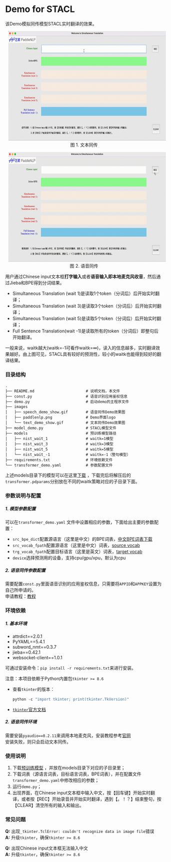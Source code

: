 # Demo for STACL

该Demo模拟同传模型STACL实时翻译的效果。
<p align="center">
<img src="images/text_demo_show.gif" height=350 hspace='10'/> <br />
图 1. 文本同传
</p>
<p align="center">
<img src="images/speech_demo_show.gif" height=350 hspace='10'/> <br />
图 2. 语音同传
</p>

用户通过Chinese input文本框**打字输入**或者**语音输入即本地麦克风收音**，然后通过Jieba和BPE得到分词结果。

- Simultaneous Translation (wait 1)是读取1个token（分词后）后开始实时翻译；
- Simultaneous Translation (wait 3)是读取3个token（分词后）后开始实时翻译；
- Simultaneous Translation (wait 5)是读取5个token（分词后）后开始实时翻译；
- Full Sentence Translation(wait -1)是读取所有的token（分词后）即整句后开始翻译。

一般来说，waitk越大(waitk=-1可看作waitk=∞)，读入的信息越多，实时翻译效果越好。由上图可见，STACL具有较好的预测性，较小的waitk也能得到较好的翻译结果。

### 目录结构
```text
.
├── README.md                       # 说明文档，本文件
├── const.py                        # 语音识别应用鉴权信息
├── demo.py                         # 启动demo的主程序文件
├── images
│   ├── speech_demo_show.gif        # 语音同传Demo效果图
│   ├── paddlenlp.png               # Demo界面logo
│   └── text_demo_show.gif          # 文本同传Demo效果图
├── model_demo.py                   # STACL模型文件
├── models                          # 预训练模型路径
│   ├── nist_wait_1                 # waitk=1模型
│   ├── nist_wait_3                 # waitk=3模型
│   ├── nist_wait_5                 # waitk=5模型
│   └── nist_wait_-1                # waitk=-1（整句模型）  
├── requirements.txt                # 环境依赖文件
└── transformer_demo.yaml           # 参数配置文件

```

上述models目录下的模型可以在这里[下载](https://github.com/PaddlePaddle/PaddleNLP/blob/develop/examples/simultaneous_translation/stacl/README.md#%E6%A8%A1%E5%9E%8B%E4%B8%8B%E8%BD%BD%E6%9B%B4%E6%96%B0%E4%B8%AD) ，下载完后将解压后的`transformer.pdparams`分别放在不同的waitk策略对应的子目录下面。

### 参数说明与配置

##### 1. 模型参数配置
可以在`transformer_demo.yaml` 文件中设置相应的参数，下面给出主要的参数配置：

- `src_bpe_dict`配置源语言（这里是中文）的BPE词表，[中文BPE词表下载](https://bj.bcebos.com/paddlenlp/models/stacl/2M.zh2en.dict4bpe.zh)
- `src_vocab_fpath`配置源语言（这里是中文）词表，[source vocab](https://bj.bcebos.com/paddlenlp/models/stacl/nist.20k.zh.vocab)
- `trg_vocab_fpath`配置目标语言（这里是英文）词表，[target vocab](https://bj.bcebos.com/paddlenlp/models/stacl/nist.10k.en.vocab)
- `device`选择预测用的设备，支持cpu/gpu/xpu，默认为cpu

##### 2. 语音同传参数配置
需要配置`const.py`里面语音识别的应用鉴权信息，只需要将`APPID`和`APPKEY`设置为自己所申请的。  
申请教程：[教程](./README_ai.md)

### 环境依赖
##### 1. 基本环境
- attrdict==2.0.1
- PyYAML==5.4.1
- subword_nmt==0.3.7
- jieba==0.42.1
- websocket-client==1.0.1

可通过安装命令：`pip install -r requirements.txt`来进行安装。

注意：本项目依赖于Python内置包`tkinter >= 8.6`
- 查看`tkinter`的版本：
    ```python
    python -c "import tkinter; print(tkinter.TkVersion)"
- [`tkinter`官方文档](https://tkdocs.com/tutorial/index.html)

##### 2. 语音同传环境
需要安装`pyaudio==0.2.11`来调用本地麦克风，安装教程参考[官网](http://people.csail.mit.edu/hubert/pyaudio/)  
安装失败，则只会启动文本同传。


### 使用说明

1. 下载[预训练模型](https://github.com/PaddlePaddle/PaddleNLP/blob/develop/examples/simultaneous_translation/stacl/README.md#%E6%A8%A1%E5%9E%8B%E4%B8%8B%E8%BD%BD%E6%9B%B4%E6%96%B0%E4%B8%AD) ，并放在models目录下对应的子目录里；
2. 下载词表（源语言词表，目标语言词表，BPE词表），并在配置文件`transformer_demo.yaml`中修改相应的参数；
3. 运行`demo.py`；
4. 出现界面，在Chinese input文本框中输入中文，按【回车键】开始实时翻译，或者按【REC】开始录音并开始实时翻译，遇到【。！？】结束整句，按【CLEAR】清空所有的输入和输出。

### 常见问题
**Q:** 出现`_tkinter.TclError: couldn't recognize data in image file`错误  
**A:** 升级`tkinter`，确保`tkinter >= 8.6`  

**Q:** 出现Chinese input文本框无法输入中文  
**A:** 升级`tkinter`，确保`tkinter >= 8.6`  
